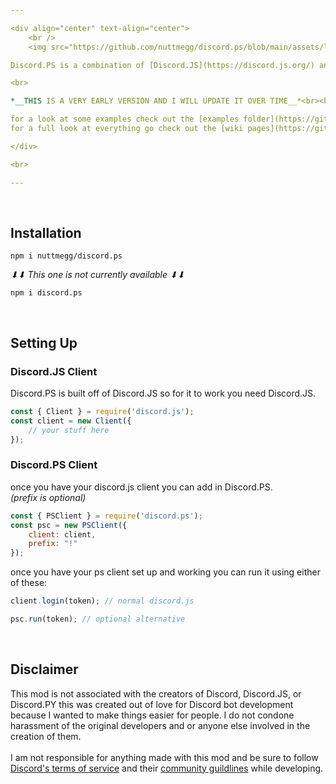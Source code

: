 ```yaml
---

<div align="center" text-align="center">
	<br />
	<img src="https://github.com/nuttmegg/discord.ps/blob/main/assets/logo%20white%20smaller.png">

Discord.PS is a combination of [Discord.JS](https://discord.js.org/) and [Discord.PY](https://github.com/Rapptz/discord.py) made in [Node.JS](https://nodejs.org/en/) to solve most of the annoying parts of Discord.JS and possibly welcome Discord.PY users into Node.JS.

<br>

*__THIS IS A VERY EARLY VERSION AND I WILL UPDATE IT OVER TIME__*<br><br>

for a look at some examples check out the [examples folder](https://github.com/TheFlameZEternal/Discord.PS/tree/main/examples)<br>
for a full look at everything go check out the [wiki pages](https://github.com/nuttmegg/discord.ps/wiki)

</div>

<br>

---
```


<br>

## Installation
```console
npm i nuttmegg/discord.ps
```
*⬇⬇ This one is not currently available ⬇⬇*
```console
npm i discord.ps
```

<br>

## Setting Up
### **Discord.JS Client**
Discord.PS is built off of Discord.JS so for it to work you need Discord.JS.
```js
const { Client } = require('discord.js');
const client = new Client({
	// your stuff here
});
```
### **Discord.PS Client**
once you have your discord.js client you can add in Discord.PS.<br>
*(prefix is optional)*
```js
const { PSClient } = require('discord.ps');
const psc = new PSClient({
	client: client,
	prefix: "!" 
});
```
once you have your ps client set up and working you can run it using either of these:
```js
client.login(token); // normal discord.js

psc.run(token); // optional alternative
```
<br>

## Disclaimer
This mod is not associated with the creators of Discord, Discord.JS, or Discord.PY this was created out of love for Discord bot development because I wanted to make things easier for people. I do not condone harassment of the original developers and or anyone else involved in the creation of them.<br><br>
I am not responsible for anything made with this mod and be sure to follow [Discord's terms of service](https://discord.com/terms) and their [community guildlines](https://discord.com/guidelines) while developing.
